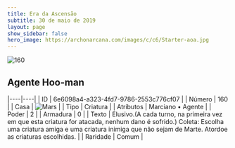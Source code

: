 ```yaml
---
title: Era da Ascensão
subtitle: 30 de maio de 2019
layout: page
show_sidebar: false
hero_image: https://archonarcana.com/images/c/c6/Starter-aoa.jpg
---
```


![160](https://cdn.keyforgegame.com/media/card_front/pt/435_160_H3J482QF8JWC_pt.png)

## Agente Hoo-man

|----|----|
| ID | 6e6098a4-a323-4fd7-9786-2553c776cf07 |
| Número | 160 |
| Casa | ![Mars](https://archonarcana.com/images/thumb/d/de/Mars.png/22px-Mars.png "Marte") |
| Tipo | Criatura |
| Atributos | Marciano • Agente |
| Poder | 2 |
| Armadura | 0 |
| Texto | Elusivo.(A cada turno, na primeira vez  em que esta criatura for atacada, nenhum dano é sofrido.) Coleta: Escolha uma criatura amiga e uma criatura inimiga que não sejam de Marte. Atordoe as criaturas escolhidas. |
| Raridade | Comum |
